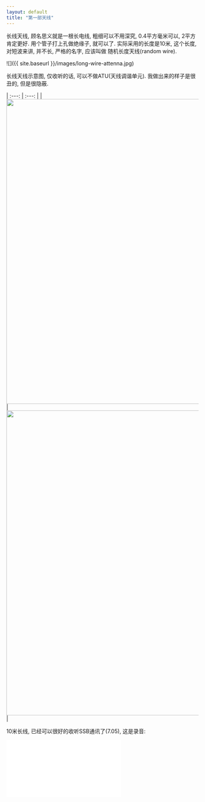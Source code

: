 ```yaml
---
layout: default
title: "第一部天线"
---
```


长线天线, 顾名思义就是一根长电线, 粗细可以不用深究, 0.4平方毫米可以, 2平方肯定更好. 用个管子打上孔做绝缘子, 就可以了. 实际采用的长度是10米, 这个长度, 对短波来讲, 并不长, 严格的名字, 应该叫做 随机长度天线(random wire).

![]({{ site.baseurl }}/images/long-wire-attenna.jpg)

        
长线天线示意图, 仅收听的话, 可以不做ATU(天线调谐单元). 我做出来的样子是很丑的, 但是很隐蔽.
        
| :---: | :---: |
|<img src="{{site.baseurl}}/images/longwire-window.jpg"  width="800" class="right"/>|<img src="{{site.baseurl}}/images/longwire-tree.jpg"  width="800" class="right"/>|


10米长线, 已经可以很好的收听SSB通讯了(7.05), 这是录音:


<iframe src="//player.bilibili.com/player.html?aid=242679276&bvid=BV1oe411x7Be&cid=176548626&page=1" scrolling="no" border="0" frameborder="no" framespacing="0" allowfullscreen="true" align="center"> </iframe>

